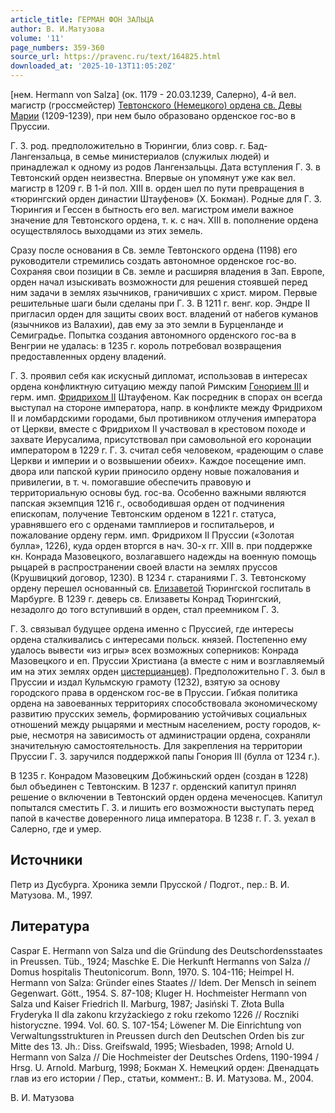 ```yaml
---
article_title: ГЕРМАН ФОН ЗАЛЬЦА
author: В. И.Матузова
volume: '11'
page_numbers: 359-360
source_url: https://pravenc.ru/text/164825.html
downloaded_at: '2025-10-13T11:05:20Z'
---
```


[нем. Hermann von Salza] (ок. 1179 - 20.03.1239, Салерно), 4-й вел. магистр (гроссмейстер) [Тевтонского (Немецкого) ордена св. Девы Марии](<https://pravenc.ru/text/Тевтонского (Немецкого) ордена св  Девы Марии.html>) (1209-1239), при нем было образовано орденское гос-во в Пруссии.

Г. З. род. предположительно в Тюрингии, близ совр. г. Бад-Лангензальца, в семье министериалов (служилых людей) и принадлежал к одному из родов Лангензальцы. Дата вступления Г. З. в Тевтонский орден неизвестна. Впервые он упомянут уже как вел. магистр в 1209 г. В 1-й пол. XIII в. орден шел по пути превращения в «тюрингский орден династии Штауфенов» (Х. Бокман). Родные для Г. З. Тюрингия и Гессен в бытность его вел. магистром имели важное значение для Тевтонского ордена, т. к. с нач. XIII в. пополнение ордена осуществлялось выходцами из этих земель.

Сразу после основания в Св. земле Тевтонского ордена (1198) его руководители стремились создать автономное орденское гос-во. Сохраняя свои позиции в Св. земле и расширяя владения в Зап. Европе, орден начал изыскивать возможности для решения стоявшей перед ним задачи в землях язычников, граничивших с христ. миром. Первые решительные шаги были сделаны при Г. З. В 1211 г. венг. кор. Эндре II пригласил орден для защиты своих вост. владений от набегов куманов (язычников из Валахии), дав ему за это земли в Бурценланде и Семиградье. Попытка создания автономного орденского гос-ва в Венгрии не удалась: в 1235 г. король потребовал возвращения предоставленных ордену владений.

Г. З. проявил себя как искусный дипломат, использовав в интересах ордена конфликтную ситуацию между папой Римским [Гонорием III](<https://pravenc.ru/text/Гонорием III.html>) и герм. имп. [Фридрихом II](<https://pravenc.ru/text/Фридрихом II.html>) Штауфеном. Как посредник в спорах он всегда выступал на стороне императора, напр. в конфликте между Фридрихом II и ломбардскими городами, был противником отлучения императора от Церкви, вместе с Фридрихом II участвовал в крестовом походе и захвате Иерусалима, присутствовал при самовольной его коронации императором в 1229 г. Г. З. считал себя человеком, «радеющим о славе Церкви и империи и о возвышении обеих». Каждое посещение имп. двора или папской курии приносило ордену новые пожалования и привилегии, в т. ч. помогавшие обеспечить правовую и территориальную основы буд. гос-ва. Особенно важными являются папская экземпция 1216 г., освободившая орден от подчинения епископам, получение Тевтонским орденом в 1221 г. статуса, уравнявшего его с орденами тамплиеров и госпитальеров, и пожалование ордену герм. имп. Фридрихом II Пруссии («Золотая булла», 1226), куда орден вторгся в нач. 30-х гг. XIII в. при поддержке кн. Конрада Мазовецкого, возлагавшего надежды на военную помощь рыцарей в распространении своей власти на землях пруссов (Крушвицкий договор, 1230). В 1234 г. стараниями Г. З. Тевтонскому ордену перешел основанный св. [Елизаветой](https://pravenc.ru/text/Елизаветой.html) Тюрингской госпиталь в Марбурге. В 1239 г. деверь св. Елизаветы Конрад Тюрингский, незадолго до того вступивший в орден, стал преемником Г. З.

Г. З. связывал будущее ордена именно с Пруссией, где интересы ордена сталкивались с интересами польск. князей. Постепенно ему удалось вывести «из игры» всех возможных соперников: Конрада Мазовецкого и еп. Пруссии Христиана (а вместе с ним и возглавляемый им на этих землях орден [цистерцианцев](https://pravenc.ru/text/Цистерцианцы.html)). Предположительно Г. З. был в Пруссии и издал Кульмскую грамоту (1232), взятую за основу городского права в орденском гос-ве в Пруссии. Гибкая политика ордена на завоеванных территориях способствовала экономическому развитию прусских земель, формированию устойчивых социальных отношений между рыцарями и местным населением, росту городов, к-рые, несмотря на зависимость от администрации ордена, сохраняли значительную самостоятельность. Для закрепления на территории Пруссии Г. З. заручился поддержкой папы Гонория III (булла от 1234 г.).

В 1235 г. Конрадом Мазовецким Добжиньский орден (создан в 1228) был объединен с Тевтонским. В 1237 г. орденский капитул принял решение о включении в Тевтонский орден ордена меченосцев. Капитул попытался сместить Г. З. и лишить его возможности выступать перед папой в качестве доверенного лица императора. В 1238 г. Г. З. уехал в Салерно, где и умер.

## Источники

Петр из Дусбурга. Хроника земли Прусской / Подгот., пер.: В. И. Матузова. М., 1997.

## Литература

Caspar E. Hermann von Salza und die Gründung des Deutschordensstaates in Preussen. Tüb., 1924; Maschke E. Die Herkunft Hermanns von Salza // Domus hospitalis Theutonicorum. Bonn, 1970. S. 104-116; Heimpel H. Hermann von Salza: Gründer eines Staates // Idem. Der Mensch in seinem Gegenwart. Gött., 1954. S. 87-108; Kluger H. Hochmeister Hermann von Salza und Kaiser Friedrich II. Marburg, 1987; Jasiński T. Złota Bulla Fryderyka II dla zakonu krzyżackiego z roku rzekomo 1226 // Roczniki historyczne. 1994. Vol. 60. S. 107-154; Löwener M. Die Einrichtung von Verwaltungsstrukturen in Preussen durch den Deutschen Orden bis zur Mitte des 13. Jh.: Diss. Greifswald, 1995; Wiesbaden, 1998; Arnold U. Hermann von Salza // Die Hochmeister der Deutsches Ordens, 1190-1994 / Hrsg. U. Arnold. Marburg, 1998; Бокман Х. Немецкий орден: Двенадцать глав из его истории / Пер., статьи, коммент.: В. И. Матузова. М., 2004.

В. И.  Матузова
